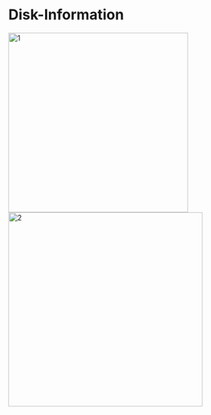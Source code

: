 # Disk-Information

<img src="https://i.ibb.co/TY9hXWR/1.png" alt="1" width="358" hight="491"> <img src="https://i.ibb.co/TcY08xv/2.png" alt="2" width="387" hight="491">

